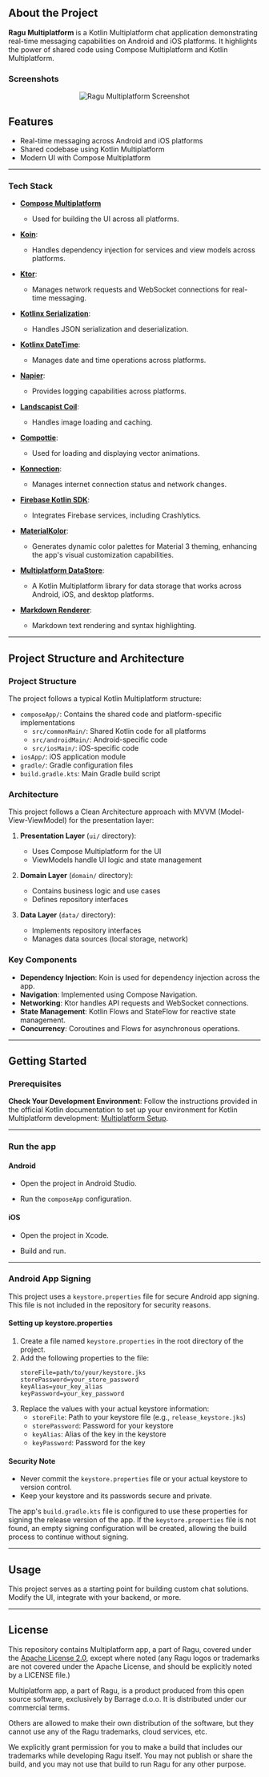 ## About the Project

**Ragu Multiplatform**  is a Kotlin Multiplatform chat application demonstrating real-time messaging
capabilities on Android and iOS platforms. It highlights the power of shared code
using Compose Multiplatform and Kotlin Multiplatform.

### Screenshots

<div align="center"> 
  <img src="https://placehold.co/600x400?text=App+Screenshot+Here" alt="Ragu Multiplatform Screenshot" />
</div>

## Features

- Real-time messaging across Android and iOS platforms
- Shared codebase using Kotlin Multiplatform
- Modern UI with Compose Multiplatform

---

### Tech Stack

- [**Compose Multiplatform**](https://github.com/JetBrains/compose-multiplatform)
    - Used for building the UI across all platforms.

- [**Koin**](https://github.com/InsertKoinIO/koin):
    - Handles dependency injection for services and view models across platforms.

- [**Ktor**](https://ktor.io/):
    - Manages network requests and WebSocket connections for real-time messaging.

- [**Kotlinx Serialization**](https://github.com/Kotlin/kotlinx.serialization):
    - Handles JSON serialization and deserialization.

- [**Kotlinx DateTime**](https://github.com/Kotlin/kotlinx-datetime):
    - Manages date and time operations across platforms.

- [**Napier**](https://github.com/AAkira/Napier):
    - Provides logging capabilities across platforms.

- [**Landscapist Coil**](https://github.com/skydoves/landscapist):
    - Handles image loading and caching.

- [**Compottie**](https://github.com/alexzhirkevich/compottie):
    - Used for loading and displaying vector animations.

- [**Konnection**](https://github.com/TM-Apps/konnection):
    - Manages internet connection status and network changes.

- [**Firebase Kotlin SDK**](https://github.com/GitLiveApp/firebase-kotlin-sdk):
    - Integrates Firebase services, including Crashlytics.

- [**MaterialKolor**](https://github.com/jordond/MaterialKolor):
    - Generates dynamic color palettes for Material 3 theming, enhancing the app's visual
      customization capabilities.

- [**Multiplatform DataStore**](https://developer.android.com/kotlin/multiplatform/datastore):
    - A Kotlin Multiplatform library for data storage that works across Android, iOS, and desktop
      platforms.
- [**Markdown Renderer**](https://github.com/mikepenz/multiplatform-markdown-renderer):
    - Markdown text rendering and syntax highlighting.

---

## Project Structure and Architecture

### Project Structure

The project follows a typical Kotlin Multiplatform structure:

- `composeApp/`: Contains the shared code and platform-specific implementations
    - `src/commonMain/`: Shared Kotlin code for all platforms
    - `src/androidMain/`: Android-specific code
    - `src/iosMain/`: iOS-specific code
- `iosApp/`: iOS application module
- `gradle/`: Gradle configuration files
- `build.gradle.kts`: Main Gradle build script

### Architecture

This project follows a Clean Architecture approach with MVVM (Model-View-ViewModel) for the
presentation layer:

1. **Presentation Layer** (`ui/` directory):
    - Uses Compose Multiplatform for the UI
    - ViewModels handle UI logic and state management

2. **Domain Layer** (`domain/` directory):
    - Contains business logic and use cases
    - Defines repository interfaces

3. **Data Layer** (`data/` directory):
    - Implements repository interfaces
    - Manages data sources (local storage, network)

### Key Components

- **Dependency Injection**: Koin is used for dependency injection across the app.
- **Navigation**: Implemented using Compose Navigation.
- **Networking**: Ktor handles API requests and WebSocket connections.
- **State Management**: Kotlin Flows and StateFlow for reactive state management.
- **Concurrency**: Coroutines and Flows for asynchronous operations.

---

## Getting Started

### Prerequisites

**Check Your Development Environment**:
Follow the instructions provided in the official Kotlin documentation to set up your environment
for Kotlin Multiplatform
development: [Multiplatform Setup](https://www.jetbrains.com/help/kotlin-multiplatform-dev/multiplatform-setup.html#check-your-environment).

---

### Run the app

#### Android

- Open the project in Android Studio.

- Run the `composeApp` configuration.

#### iOS

- Open the project in Xcode.

- Build and run.

---

### Android App Signing

This project uses a `keystore.properties` file for secure Android app signing. This file is not included in the repository for security reasons.

#### Setting up keystore.properties

1. Create a file named `keystore.properties` in the root directory of the project.
2. Add the following properties to the file:
    ```
    storeFile=path/to/your/keystore.jks
    storePassword=your_store_password
    keyAlias=your_key_alias
    keyPassword=your_key_password
    ```
3. Replace the values with your actual keystore information:
    - `storeFile`: Path to your keystore file (e.g., `release_keystore.jks`)
    - `storePassword`: Password for your keystore
    - `keyAlias`: Alias of the key in the keystore
    - `keyPassword`: Password for the key

#### Security Note

- Never commit the `keystore.properties` file or your actual keystore to version control.
- Keep your keystore and its passwords secure and private.

The app's `build.gradle.kts` file is configured to use these properties for signing the release version of the app. If the `keystore.properties` file is not found, an empty signing configuration will be created, allowing the build process to continue without signing.

---

## Usage

This project serves as a starting point for building custom chat solutions. Modify the UI, integrate
with your backend, or more.

---

## License

This repository contains Multiplatform app, a part of Ragu, covered under the [Apache License 2.0](LICENSE), except where noted (any Ragu logos or trademarks are not covered under the Apache License, and should be explicitly noted by a LICENSE file.)

Multiplatform app, a part of Ragu, is a product produced from this open source software, exclusively by Barrage d.o.o. It is distributed under our commercial terms.

Others are allowed to make their own distribution of the software, but they cannot use any of the Ragu trademarks, cloud services, etc.

We explicitly grant permission for you to make a build that includes our trademarks while developing Ragu itself. You may not publish or share the build, and you may not use that build to run Ragu for any other purpose.
